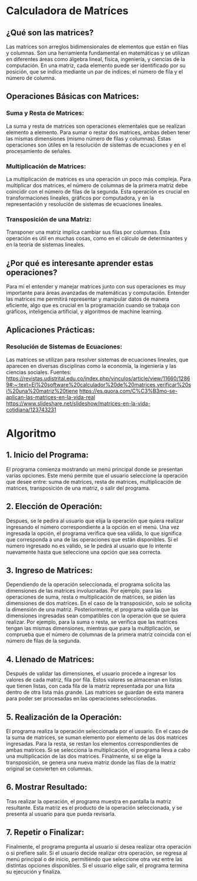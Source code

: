 # Calculadora de Matríces

## ¿Qué son las matrices?
Las matrices son arreglos bidimensionales de elementos que están en filas y columnas. Son una herramienta fundamental en matemáticas y se utilizan en diferentes áreas como álgebra lineal, física, ingeniería, y ciencias de la computación. En una matriz, cada elemento puede ser identificado por su posición, que se indica mediante un par de índices: el número de fila y el número de columna.

## Operaciones Básicas con Matrices:

### Suma y Resta de Matrices:
La suma y resta de matrices son operaciones elementales que se realizan elemento a elemento. Para sumar o restar dos matrices, ambas deben tener las mismas dimensiones (mismo número de filas y columnas). Estas operaciones son útiles en la resolución de sistemas de ecuaciones y en el procesamiento de señales.

### Multiplicación de Matrices:
La multiplicación de matrices es una operación un poco más compleja. Para multiplicar dos matrices, el número de columnas de la primera matriz debe coincidir con el número de filas de la segunda. Esta operación es crucial en transformaciones lineales, gráficos por computadora, y en la representación y resolución de sistemas de ecuaciones lineales.

### Transposición de una Matriz:
Transponer una matriz implica cambiar sus filas por columnas. Esta operación es útil en muchas cosas, como en el cálculo de determinantes y en la teoría de sistemas lineales.

## ¿Por qué es interesante aprender estas operaciones?

Para mi el entender y manejar matrices junto con sus operaciones es muy importante para áreas avanzadas de matemáticas y computación. Entender las matrices me permitirá representar y manipular datos de manera eficiente, algo que es crucial en la programación cuando se trabaja con gráficos, inteligencia artificial, y algoritmos de machine learning.

## Aplicaciones Prácticas:

### Resolución de Sistemas de Ecuaciones:
Las matrices se utilizan para resolver sistemas de ecuaciones lineales, que aparecen en diversas disciplinas como la economía, la ingeniería y las ciencias sociales.
Fuentes: https://revistas.udistrital.edu.co/index.php/vinculos/article/view/11660/12869#:~:text=El%20software%20calculador%20de%20matrices,verificar%20si%20una%20matriz%20tiene
https://es.quora.com/C%C3%B3mo-se-aplican-las-matrices-en-la-vida-real
https://www.slideshare.net/slideshow/matrices-en-la-vida-cotidiana/123743231


# Algoritmo 
## 1. Inicio del Programa:
El programa comienza mostrando un menú principal donde se presentan varias opciones. Este menú permite que el usuario seleccione la operación que desee entre: suma de matrices, resta de matrices, multiplicación de matrices, transposición de una matriz, o salir del programa.

## 2. Elección de Operación:
Despues, se le pedira al usuario que elija la operación que quiera realizar ingresando el número correspondiente a la opción en el menú. Una vez ingresada la opción, el programa verifica que sea válida, lo que significa que corresponda a una de las operaciones que están disponibles. Si el número ingresado no es válido, se le pedirá al usuario que lo intente nuevamente hasta que seleccione una opción que sea correcta.

## 3. Ingreso de Matrices:
Dependiendo de la operación seleccionada, el programa solicita las dimensiones de las matrices involucradas. Por ejemplo, para las operaciones de suma, resta o multiplicación de matrices, se piden las dimensiones de dos matrices. En el caso de la transposición, solo se solicita la dimensión de una matriz. Posteriormente, el programa valida que las dimensiones ingresadas sean compatibles con la operación que se quiera realizar. Por ejemplo, para la suma o resta, se verifica que las matrices tengan las mismas dimensiones, mientras que para la multiplicación, se comprueba que el número de columnas de la primera matriz coincida con el número de filas de la segunda.

## 4. Llenado de Matrices:
Después de validar las dimensiones, el usuario procede a ingresar los valores de cada matriz, fila por fila. Estos valores se almacenan en listas que tienen listas, con cada fila de la matriz representada por una lista dentro de otra lista más grande. Las matrices se guardan de esta manera para poder ser procesadas en las operaciones seleccionadas.

## 5. Realización de la Operación:
El programa realiza la operación seleccionada por el usuario. En el caso de la suma de matrices, se suman elemento por elemento de las dos matrices ingresadas. Para la resta, se restan los elementos correspondientes de ambas matrices. Si se selecciona la multiplicación, el programa lleva a cabo una multiplicación de las dos matrices. Finalmente, si se elige la transposición, se genera una nueva matriz donde las filas de la matriz original se convierten en columnas.

## 6. Mostrar Resultado:
Tras realizar la operación, el programa muestra en pantalla la matriz resultante. Esta matriz es el producto de la operación seleccionada, y se presenta al usuario para que pueda revisarla.

## 7. Repetir o Finalizar: 
Finalmente, el programa pregunta al usuario si desea realizar otra operación o si prefiere salir. Si el usuario decide realizar otra operación, se regresa al menú principal o de inicio, permitiéndo que seleccione otra vez entre las distintas opciones disponibles. Si el usuario elige salir, el programa termina su ejecución y finaliza.
